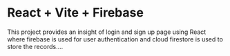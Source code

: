 # React + Vite + Firebase

This project provides an insight of login and sign up page using React where firebase is used for user authentication and cloud firestore is used to store the records....




